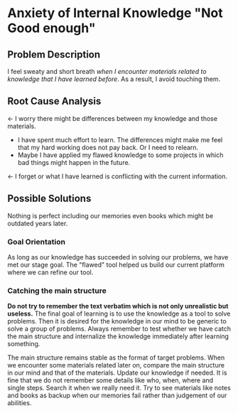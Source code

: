 # Anxiety of Internal Knowledge "Not Good enough"

## Problem Description

I feel sweaty and short breath *when I encounter materials related to knowledge that I have learned before*. As a result, I avoid touching them.

## Root Cause Analysis

<- I worry there might be differences between my knowledge and those materials. 
	
- I have spent much effort to learn. The differences might make me feel that my hard working does not pay back. Or I need to relearn. 
- Maybe I have applied my flawed knowledge to some projects in which bad things might happen in the future.
  
<- I forget or what I have learned is conflicting with the current information.
  
## Possible Solutions

Nothing is perfect including our memories even books which might be outdated years later.

### Goal Orientation 

As long as our knowledge has succeeded in solving our problems, we have met our stage goal. The "flawed" tool helped us build our current platform where we can refine our tool. 

### Catching the main structure

**Do not try to remember the text verbatim which is not only unrealistic but useless.** The final goal of learning is to use the knowledge as a tool to solve problems. Then it is desired for the knowledge in our mind to be generic to solve a group of problems. Always remember to test whether we have catch the main structure and internalize the knowledge immediately after learning something. 

  The main structure remains stable as the format of target problems. When we encounter some materials related later on, compare the main structure in our mind and that of the materials. Update our knowledge if needed. It is fine that we do not remember some details like who, when, where and single steps. Search it when we really need it. Try to see materials like notes and books as backup when our memories fail rather than judgement of our abilities. 


<!--stackedit_data:
eyJoaXN0b3J5IjpbLTE4MjkyNDMyMDldfQ==
-->